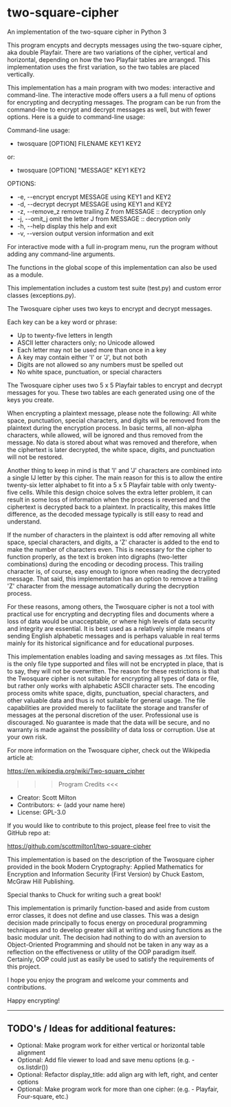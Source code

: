 # two-square-cipher
An implementation of the two-square cipher in Python 3

This program encypts and decrypts messages using the two-square cipher,
aka double Playfair. There are two variations of the cipher, vertical
and horizontal, depending on how the two Playfair tables are arranged.
This implementation uses the first variation, so the two tables are
placed vertically.

This implementation has a main program with two modes: interactive and
command-line. The interactive mode offers users a a full menu of 
options for encrypting and decrypting messages. The program can be
run from the command-line to encrypt and decrypt messages as well, but
with fewer options. Here is a guide to command-line usage:

Command-line usage: 
* twosquare [OPTION] FILENAME KEY1 KEY2

or:
* twosquare [OPTION] "MESSAGE" KEY1 KEY2
    
OPTIONS: 
* -e, --encrypt  encrypt MESSAGE using KEY1 and KEY2
* -d, --decrypt  decrypt MESSAGE using KEY1 and KEY2
* -z, --remove_z remove trailing Z from MESSAGE :: decryption only
* -j, --omit_j   omit the letter J from MESSAGE :: decryption only
* -h, --help     display this help and exit
* -v, --version  output version information and exit
    
For interactive mode with a full in-program menu, run the program 
without adding any command-line arguments.

The functions in the global scope of this implementation can
also be used as a module.

This implementation includes a custom test suite (test.py) and
custom error classes (exceptions.py).

The Twosquare cipher uses two keys to encrypt and decrypt messages.
 
Each key can be a key word or phrase:
* Up to twenty-five letters in length
* ASCII letter characters only; no Unicode allowed
* Each letter may not be used more than once in a key
* A key may contain either 'I' or 'J', but not both
* Digits are not allowed so any numbers must be spelled out
* No white space, punctuation, or special characters
 
The Twosquare cipher uses two 5 x 5 Playfair tables to
encrypt and decrypt messages for you. These two tables
are each generated using one of the keys you create.
 
When encrypting a plaintext message, please note the 
following: All white space, punctuation, special characters,
and digits will be removed from the plaintext during the 
encryption process. In basic terms, all non-alpha characters,
while allowed, will be ignored and thus removed from the 
message. No data is stored about what was removed and 
therefore, when the ciphertext is later decrypted, the white
space, digits, and punctuation will not be restored.
 
Another thing to keep in mind is that 'I' and 'J' characters 
are combined into a single IJ letter by this cipher. The main
reason for this is to allow the entire twenty-six letter 
alphabet to fit into a 5 x 5 Playfair table with only twenty-
five cells. While this design choice solves the extra letter
problem, it can result in some loss of information when 
the process is reversed and the ciphertext is decrypted back 
to a plaintext. In practicality, this makes little 
difference, as the decoded message typically is still easy to 
read and understand.
 
If the number of characters in the plaintext is odd after 
removing all white space, special characters, and digits, a 
'Z' character is added to the end to make the number of 
characters even. This is necessary for the cipher to function
properly, as the text is broken into digraphs (two-letter 
combinations) during the encoding or decoding process. This
trailing character is, of course, easy enough to ignore when
reading the decrypted message. That said, this implementation 
has an option to remove a trailing 'Z' character from the
message automatically during the decryption process.
 
For these reasons, among others, the Twosquare cipher is not
a tool with practical use for encrypting and decrypting files
and documents where a loss of data would be unacceptable, or 
where high levels of data security and integrity are 
essential. It is best used as a relatively simple means of 
sending English alphabetic messages and is perhaps valuable 
in real terms mainly for its historical significance and for 
educational purposes.
 
This implementation enables loading and saving messages as .txt 
files. This is the only file type supported and files will not be
encrypted in place, that is to say, they will not be overwritten.
The reason for these restrictions is that the Twosquare cipher is
not suitable for encrypting all types of data or file, but rather 
only works with alphabetic ASCII character sets. The encoding 
process omits white space, digits, punctuation, special characters,
and other valuable data and thus is not suitable for general usage.
The file capabilities are provided merely to facilitate the storage
and transfer of messages at the personal discretion of the user.
Professional use is discouraged. No guarantee is made that the data
will be secure, and no warranty is made against the possibility of 
data loss or corruption. Use at your own risk.

For more information on the Twosquare cipher, check out
the Wikipedia article at: 

https://en.wikipedia.org/wiki/Two-square_cipher
 
>>> Program Credits <<<
* Creator: Scott Milton
* Contributors: <- (add your name here)
* License: GPL-3.0

If you would like to contribute to this project,
please feel free to visit the GitHub repo at: 

https://github.com/scottmilton1/two-square-cipher
 
This implementation is based on the description of the 
Twosquare cipher provided in the book Modern Cryptography:
Applied Mathematics for Encryption and Information Security
(First Version) by Chuck Eastom, McGraw Hill Publishing.

Special thanks to Chuck for writing such a great book!

This implementation is primarily function-based and aside from custom
error classes, it does not define and use classes. This was a design
decision made principally to focus energy on procedural programming 
techniques and to develop greater skill at writing and using functions 
as the basic modular unit. The decision had nothing to do with an
aversion to Object-Oriented Programming  and should not be taken
in any way as a reflection on the effectiveness or utility of the OOP
paradigm itself. Certainly, OOP could just as easily be used to 
satisfy the requirements of this project.

I hope you enjoy the program and welcome your comments and
contributions. 

Happy encrypting!

----- ----- -----

TODO's / Ideas for additional features:
--------------------------------------
* Optional: Make program work for either vertical or horizontal table alignment
* Optional: Add file viewer to load and save menu options (e.g. - os.listdir())
* Optional: Refactor display_title: add align arg with left, right, and center options
* Optional: Make program work for more than one cipher: (e.g. -	Playfair, Four-square, etc.)
